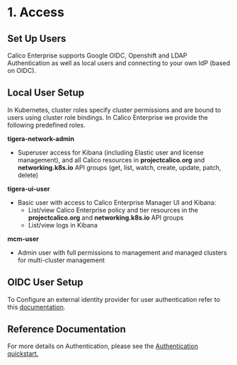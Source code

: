 # 1. Access

## Set Up Users

Calico Enterprise supports Google OIDC, Openshift and LDAP Authentication as well as local users and connecting to your own IdP (based on OIDC).

## Local User Setup

In Kubernetes, cluster roles specify cluster permissions and are bound to users using cluster role bindings. In Calico Enterprise we provide the following predefined roles.

**tigera-network-admin**

- Superuser access for Kibana (including Elastic user and license management), and all Calico resources in **projectcalico.org** and **networking.k8s.io** API groups (get, list, watch, create, update, patch, delete)

**tigera-ui-user**

- Basic user with access to Calico Enterprise Manager UI and Kibana:
    - List/view Calico Enterprise policy and tier resources in the **projectcalico.org** and **networking.k8s.io** API groups
    - List/view logs in Kibana

**mcm-user**

- Admin user with full permissions to management and managed clusters for multi-cluster management

## OIDC User Setup

To Configure an external identity provider for user authentication refer to this [documentation](https://docs.tigera.io/v3.15/getting-started/cnx/configure-identity-provider). 


## Reference Documentation

For more details on Authentication, please see the [Authentication quickstart.](https://docs.tigera.io/v3.15/getting-started/cnx/authentication-quickstart)